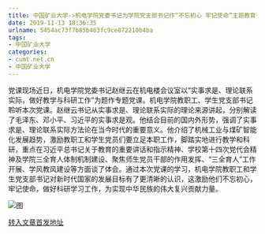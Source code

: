 ```yaml
---
title: 中国矿业大学->机电学院党委书记为学院党支部书记作“不忘初心 牢记使命”主题教育专题党课 | cumt.net.cn
date: 2019-11-13 18:36:35
urlname: 5454ac73f7b85b463fc9ce872210b4ba
tags: 
- 中国矿业大学
categories:
- cumt.net.cn
- 中国矿业大学
---
```

党课现场近日，机电学院党委书记赵继云在机电楼会议室以“实事求是、理论联系实际，做好教学与科研工作”为题作专题党课。机电学院教职工、学生党支部书记聆听本次党课。赵继云书记从实事求是、理论联系实际的理论来源讲起，分别解读了毛泽东、邓小平、习近平的实事求是观。他结合目前的国内外形势，强调了实事求是、理论联系实际方法论在当今时代的重要意义。他介绍了机械工业与煤矿智能化发展趋势，激励教职工和学生党员们要立足本职工作，脚踏实地进行教学和科研，重点在习近平总书记关于教育的重要讲话和指示精神、学校第十四次党代会精神及学院三全育人体制机制建设、聚焦师生党员干部的作用发挥、“三全育人”工作开展、学风教风建设等方面谈了体会。通过本次党课的学习，机电学院教职工和学生党支部书记对新时代国家的发展目标有了更清晰的认识，这激励他们不忘初心，牢记使命，做好科研学习工作，为实现中华民族的伟大复兴贡献力量。

![图](http://xwzx.cumt.edu.cn/_upload/article/images/d2/84/e9b4b53c414ab1afe750cce5e2e1/2288c670-1de7-4b75-a439-7d43bc4dda91.jpg)

[转入文章首发地址](http://xwzx.cumt.edu.cn/62/4b/c523a549451/page.htm)